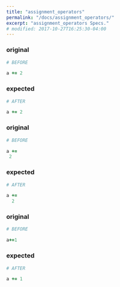 ```yaml
---
title: "assignment_operators"
permalink: "/docs/assignment_operators/"
excerpt: "assignment_operators Specs."
# modified: 2017-10-27T16:25:30-04:00
---
```

### original
```ruby
# BEFORE

a += 2

```
### expected
```ruby
# AFTER

a += 2

```
### original
```ruby
# BEFORE

a +=
 2

```
### expected
```ruby
# AFTER

a +=
  2

```
### original
```ruby
# BEFORE

a+=1

```
### expected
```ruby
# AFTER

a += 1
```
